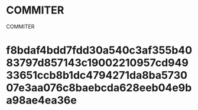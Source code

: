 # COMMITER
COMMITER






# f8bdaf4bdd7fdd30a540c3af355b4083797d857143c19002210957cd94933651ccb8b1dc4794271da8ba573007e3aa076c8baebcda628eeb04e9ba98ae4ea36e
